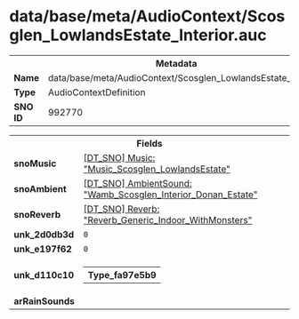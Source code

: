 <h1>data/base/meta/AudioContext/Scosglen_LowlandsEstate_Interior.auc</h1><table><tr><th colspan="100%">Metadata</th></tr><tr><td><b>Name</b></td><td>data/base/meta/AudioContext/Scosglen_LowlandsEstate_Interior.auc</td></tr><tr><td><b>Type</b></td><td>AudioContextDefinition</td></tr><tr><td><b>SNO ID</b></td><td>992770</td></tr></table>

<table><tr><th colspan="100%">Fields</th></tr><tr><td><b>snoMusic</b></td><td><a href="..\Music\Music_Scosglen_LowlandsEstate.mus">[DT_SNO] Music: "Music_Scosglen_LowlandsEstate"</a></td></tr><tr><td><b>snoAmbient</b></td><td><a href="..\AmbientSound\Wamb_Scosglen_Interior_Donan_Estate.ams">[DT_SNO] AmbientSound: "Wamb_Scosglen_Interior_Donan_Estate"</a></td></tr><tr><td><b>snoReverb</b></td><td><a href="..\Reverb\Reverb_Generic_Indoor_WithMonsters.rev">[DT_SNO] Reverb: "Reverb_Generic_Indoor_WithMonsters"</a></td></tr><tr><td><b>unk_2d0db3d</b></td><td><code>0</code></td></tr><tr><td><b>unk_e197f62</b></td><td><code>0</code></td></tr><tr><td><b>unk_d110c10</b></td><td><table><tr><th colspan="100%">Type_fa97e5b9</th></tr></table>

</td></tr><tr><td><b>arRainSounds</b></td><td></td></tr></table>

